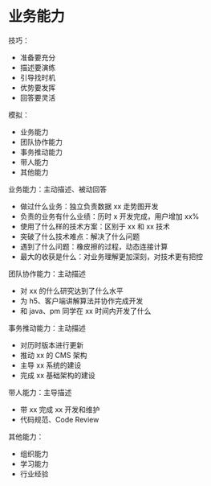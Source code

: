 # 业务能力

技巧：

- 准备要充分
- 描述要演练
- 引导找时机
- 优势要发挥
- 回答要灵活

模拟：

- 业务能力
- 团队协作能力
- 事务推动能力
- 带人能力
- 其他能力

业务能力：主动描述、被动回答

- 做过什么业务：独立负责数据 xx 走势图开发
- 负责的业务有什么业绩：历时 x 开发完成，用户增加 xx%
- 使用了什么样的技术方案：区别于 xx 和 xx 技术
- 突破了什么技术难点：解决了什么问题
- 遇到了什么问题：橡皮擦的过程，动态连接计算
- 最大的收获是什么：对业务理解更加深刻，对技术更有把控

团队协作能力：主动描述

- 对 xx 的什么研究达到了什么水平
- 为 h5、客户端讲解算法并协作完成开发
- 和 java、pm 同学在 xx 时间内开发了什么

事务推动能力：主动描述

- 对历时版本进行更新
- 推动 xx 的 CMS 架构
- 主导 xx 系统的建设
- 完成 xx 基础架构的建设

带人能力：主导描述

- 带 xx 完成 xx 开发和维护
- 代码规范、Code Review

其他能力：

- 组织能力
- 学习能力
- 行业经验

